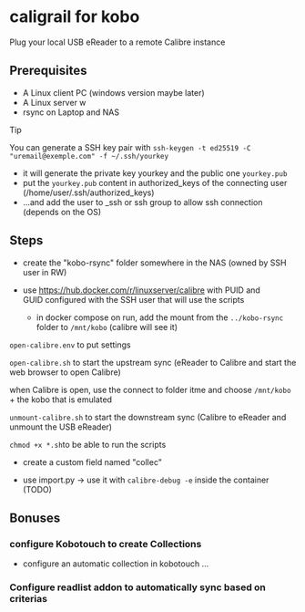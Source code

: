 # caligrail for kobo
Plug your local USB eReader to a remote Calibre instance

## Prerequisites
- A Linux client PC (windows version maybe later)
- A Linux server w
- rsync on Laptop and NAS


> [!TIP]
> You can generate a SSH key pair with `ssh-keygen -t ed25519 -C "uremail@exemple.com" -f ~/.ssh/yourkey`
> - it will generate the private key yourkey and the public one `yourkey.pub`
> - put the `yourkey.pub` content in authorized_keys of the connecting user (/home/user/.ssh/authorized_keys)
> - ...and add the user to _ssh or ssh group to allow ssh connection (depends on the OS)

## Steps

- create the "kobo-rsync" folder somewhere in the NAS (owned by SSH user in RW)

- use https://hub.docker.com/r/linuxserver/calibre with PUID and GUID configured with the SSH user that will use the scripts
  - in docker compose on run, add the mount from the `../kobo-rsync` folder to `/mnt/kobo` (calibre will see it)

`open-calibre.env` to put settings

`open-calibre.sh` to start the upstream sync (eReader to Calibre and start the web browser to open Calibre)

when Calibre is open, use the connect to folder itme and choose `/mnt/kobo` + the kobo that is emulated

`unmount-calibre.sh` to start the downstream sync (Calibre to eReader and unmount the USB eReader)

`chmod +x *.sh`to be able to run the scripts

- create a custom field named "collec"

- use import.py -> use it with `calibre-debug -e` inside the container (TODO)


## Bonuses

### configure Kobotouch to create Collections

- configure an automatic collection in kobotouch ...

### Configure readlist addon to automatically sync based on criterias
